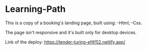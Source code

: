 # Learning-Path

This is a copy of a booking's landing page, built using:
-Html;
-Css.

The page isn't responsive and it's built only for desktop devices.

Link of the deploy: https://tender-turing-ef4f52.netlify.app/



